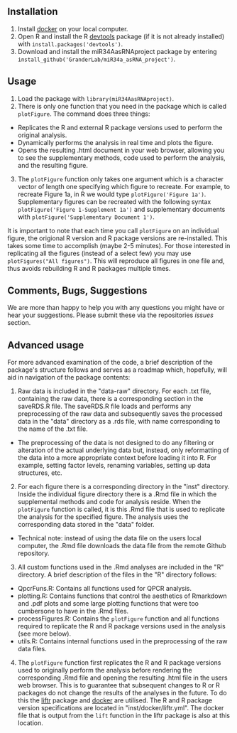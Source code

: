 
## Installation

1. Install [docker](https://www.docker.com) on your local computer.
2. Open R and install the R [devtools](https://github.com/hadley/devtools) package (if it is not already installed) with `install.packages('devtools')`.
3. Download and install the miR34AasRNAproject package by entering `install_github('GranderLab/miR34a_asRNA_project')`.

## Usage

1. Load the package with `library(miR34AasRNAproject)`.
2. There is only one function that you need in the package which is called `plotFigure`. The command does three things:
  - Replicates the R and external R package versions used to perform the original analysis.
  - Dynamically performs the analysis in real time and plots the figure.
  - Opens the resulting .html document in your web browser, allowing you to see the supplementary methods, code used to perform the analysis, and the resulting figure.
3. The `plotFigure` function only takes one argument which is a character vector of length one specifying which figure to recreate. For example, to recreate Figure 1a, in R we would type `plotFigure('Figure 1a')`. Supplementary figures can be recreated with the following syntax `plotFigure('Figure 1-Supplement 1a')` and supplementary documents with `plotFigure('Supplementary Document 1')`. 

It is important to note that each time you call `plotFigure` on an individual figure, the origional R version and R package versions are re-installed. This takes some time to accomplish (maybe 2-5 minutes). For those interested in replicating all the figures (instead of a select few) you may use `plotFigures("All figures")`. This will reproduce all figures in one file and, thus avoids rebuilding R and R packages multiple times.

## Comments, Bugs, Suggestions
We are more than happy to help you with any questions you might have or hear your suggestions. Please submit these via the repositories *issues* section. 

## Advanced usage
For more advanced examination of the code, a brief description of the package's structure follows and serves as a roadmap which, hopefully, will aid in navigation of the package contents:

1. Raw data is included in the "data-raw" directory. For each .txt file, containing the raw data, there is a corresponding section in the saveRDS.R file. The saveRDS.R file loads and performs any preprocessing of the raw data and subsequently saves the processed data in the "data" directory as a .rds file, with name corresponding to the name of the .txt file. 
  - The preprocessing of the data is not designed to do any filtering or alteration of the actual underlying data but, instead, only reformatting of the data into a more appropriate context before loading it into R. For example, setting factor levels, renaming variables, setting up data structures, etc.
2. For each figure there is a corresponding directory in the "inst" directory. Inside the individual figure directory there is a .Rmd file in which the supplemental methods and code for analysis reside. When the `plotFigure` function is called, it is this .Rmd file that is used to replicate the analysis for the specified figure. The analysis uses the corresponding data stored in the "data" folder.
  - Technical note: instead of using the data file on the users local computer, the .Rmd file downloads the data file from the remote Github repository.
3. All custom functions used in the .Rmd analyses are included in the "R" directory. A brief description of the files in the "R" directory follows:
  - QpcrFuns.R: Contains all functions used for QPCR analysis. 
  - plotting.R: Contains functions that control the aesthetics of Rmarkdown and .pdf plots and some large plotting functions that were too cumbersone to have in the .Rmd files.
  - processFigures.R: Contains the `plotFigure` function and all functions required to replicate the R and R package versions used in the analysis (see more below).
  - utils.R: Contains internal functions used in the preprocessing of the raw data files. 
4. The `plotFigure` function first replicates the R and R package versions used to originally perform the analysis before rendering the corresponding .Rmd file and opening the resulting .html file in the users web browser. This is to guarantee that subsequent changes to R or R packages do not change the results of the analyses in the future. To do this the [liftr](https://liftr.me) package and [docker](https://www.docker.com) are utilised. The R and R package version specifications are located in "inst/docker/liftr.yml". The docker file that is output from the `lift` function in the liftr package is also at this location. 


